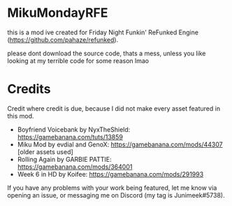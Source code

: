 # MikuMondayRFE
this is a mod ive created for Friday Night Funkin' ReFunked Engine (https://github.com/pahaze/refunked).

please dont download the source code, thats a mess, unless you like looking at my terrible code for some reason lmao

# Credits
Credit where credit is due, because I did not make every asset featured in this mod.

- Boyfriend Voicebank by NyxTheShield: https://gamebanana.com/tuts/13859
- Miku Mod by evdial and GenoX: https://gamebanana.com/mods/44307 [older assets used]
- Rolling Again by GARBIE PATTIE: https://gamebanana.com/mods/364001
- Week 6 in HD by Koifee: https://gamebanana.com/mods/291993

If you have any problems with your work being featured, let me know via opening an issue, or messaging me on Discord (my tag is Junimeek#5738).